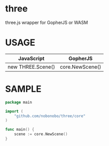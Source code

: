 # three

three.js wrapper for GopherJS or WASM

# USAGE

|JavaScript|GopherJS|
|--|--|
|new THREE.Scene()|core.NewScene()|

# SAMPLE

```go
package main

import (
	"github.com/nobonobo/three/core"
)

func main() {
	scene := core.NewScene()
}
```

